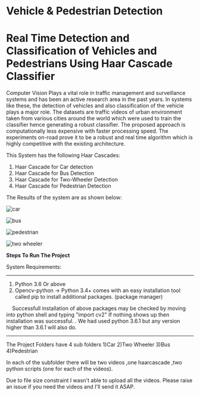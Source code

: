 # Vehicle & Pedestrian Detection
<h1>Real Time Detection and Classification of Vehicles and Pedestrians Using Haar Cascade Classifier </h1>

Computer Vision Plays a vital role in traffic management and surveillance systems and has been an active research area in the past years. In systems like these, the detection of vehicles and also classification of the vehicle plays a major role. The datasets are traffic videos of urban environment taken from various cities around the world which were used to train the classifier hence generating a robust classifier. The proposed approach is computationally less expensive with faster processing speed. The experiments on-road prove it to be a robust and real time algorithm which is highly competitive with the existing architecture.

This System has the following Haar Cascades:
1) Haar Cascade for Car detection
2) Haar Cascade for Bus Detection
3) Haar Cascade for Two-Wheeler Detection
4) Haar Cascade for Pedestrian Detection

The Results of the system are as shown below:

![car](https://user-images.githubusercontent.com/19201530/34076958-a52a5908-e31b-11e7-8350-38e583a13374.PNG)


![bus](https://user-images.githubusercontent.com/19201530/34076957-a4e07644-e31b-11e7-8c89-f7b208d42782.PNG)


![pedestrian](https://user-images.githubusercontent.com/19201530/34076959-a5720d52-e31b-11e7-8842-e25c4a3b9553.PNG)

![two wheeler](https://user-images.githubusercontent.com/19201530/34076961-a5ba531e-e31b-11e7-97f9-063c5e282bfd.PNG)

<b>Steps To Run The Project</b>

System Requirements:
____________________________________________________________________________________________________________________
1) Python 3.6 Or above
2) Opencv-python -> Python 3.4+ comes with an easy installation tool called pip to install additional packages. (package manager) 
      
     
Successfull installation of above packages may be checked by moving into python shell and typing "import cv2"
If nothing shows up then installation was successful.
.
We had used python 3.6.1 but any version higher than 3.6.1 will also do.


_______________________________________________________________________________________________________________________________


The Project Folders have 4 sub folders
1)Car 
2)Two Wheeler
3)Bus
4)Pedestrian 

In each of the subfolder there will be two videos ,one haarcascade ,two python scripts (one for each of the videos).

Due to file size constraint I wasn't able to upload all the videos.
Please raise an issue if you need the videos and I'll send it ASAP.
	 




